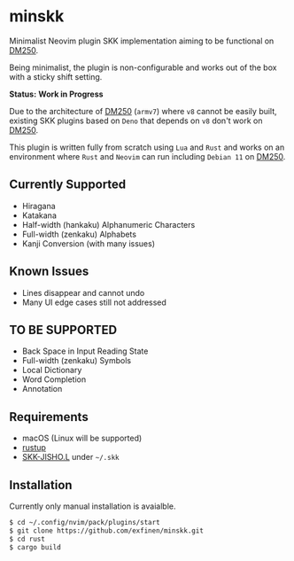 # minskk

Minimalist Neovim plugin SKK implementation aiming to be functional on [DM250](https://www.kingjim.co.jp/pomera/dm250/).

Being minimalist, the plugin is non-configurable and works out of the box with a sticky shift setting.

**Status:** **Work in Progress**

Due to the architecture of [DM250](https://www.kingjim.co.jp/pomera/dm250/) (`armv7`) where `v8` cannot be easily built, existing SKK plugins based on `Deno` that depends on `v8` don't work on [DM250](https://www.kingjim.co.jp/pomera/dm250/).

This plugin is written fully from scratch using `Lua` and `Rust` and works on an environment where `Rust` and `Neovim` can run including `Debian 11` on [DM250](https://www.kingjim.co.jp/pomera/dm250/).

## Currently Supported
- Hiragana
- Katakana
- Half-width (hankaku) Alphanumeric Characters
- Full-width (zenkaku) Alphabets
- Kanji Conversion (with many issues)

## Known Issues
- Lines disappear and cannot undo
- Many UI edge cases still not addressed

## TO BE SUPPORTED
- Back Space in Input Reading State
- Full-width (zenkaku) Symbols
- Local Dictionary
- Word Completion
- Annotation

## Requirements
- macOS (Linux will be supported)
- [rustup](https://rustup.rs/)
- [SKK-JISHO.L](http://openlab.jp/skk/dic/SKK-JISYO.L.gz) under `~/.skk`

## Installation
Currently only manual installation is avaialble.

```bash
$ cd ~/.config/nvim/pack/plugins/start
$ git clone https://github.com/exfinen/minskk.git
$ cd rust
$ cargo build
```

